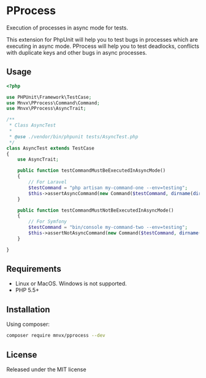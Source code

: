 PProcess
========

Execution of processes in async mode for tests.

This extension for PhpUnit will help you to test bugs in processes
which are executing in async mode. PProcess will help you to test
deadlocks, conflicts with duplicate keys 
and other bugs in async processes.

Usage
-----

```php
<?php

use PHPUnit\Framework\TestCase;
use Mnvx\PProcess\Command\Command;
use Mnvx\PProcess\AsyncTrait;

/**
 * Class AsyncTest
 *
 * @use ./vendor/bin/phpunit tests/AsyncTest.php
 */
class AsyncTest extends TestCase
{
    use AsyncTrait;

    public function testCommandMustBeExecutedInAsyncMode()
    {
        // For Laravel
        $testCommand = "php artisan my-command-one --env=testing";
        $this->assertAsyncCommand(new Command($testCommand, dirname(dirname(__FILE__)), 5));
    }

    public function testCommandMustNotBeExecutedInAsyncMode()
    {
        // For Symfony
        $testCommand = "bin/console my-command-two --env=testing";
        $this->assertNotAsyncCommand(new Command($testCommand, dirname(dirname(__FILE__)), 5));
    }

}
```

Requirements
------------

* Linux or MacOS. Windows is not supported.
* PHP 5.5+

Installation
------------

Using composer:

```bash
composer require mnvx/pprocess --dev
```

License
-------

Released under the MIT license